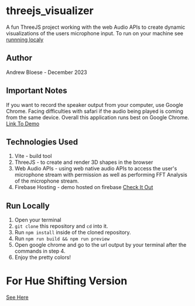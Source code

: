 # threejs_visualizer
A fun ThreeJS project working with the web Audio APIs to create dynamic visualizations of the users microphone input. To run on your machine see [runnning localy](##Run-Locally)

## Author
Andrew Bloese - December 2023

## Important Notes 
If you want to record the speaker output from your computer, use Google Chrome. Facing difficulties with safari if the audio being played is coming from the same device. Overall this application runs best on Google Chrome. 
[Link To Demo](https://beat-valley-visualizer.web.app)
   

## Technologies Used
1. Vite - build tool
2. ThreeJS - to create and render 3D shapes in the browser
3. Web Audio APIs - using web native audio APIs to access the user's microphone stream with permission as well as performing FFT Analysis of the microphone stream.
4. Firebase Hosting - demo hosted on firebase [Check It Out](https://beat-valley-visualizer.web.app)
   

## Run Locally
1. Open your terminal 
2. `git clone` this repository and `cd` into it.
3. Run `npm install` inside of the cloned repository. 
4. Run `npm run build && npm run preview` 
5. Open google chrome and go to the url output by your terminal after the commands in step 4.
6. Enjoy the pretty colors!

# For Hue Shifting Version
[See Here](https://quasar_audio.web.app)
